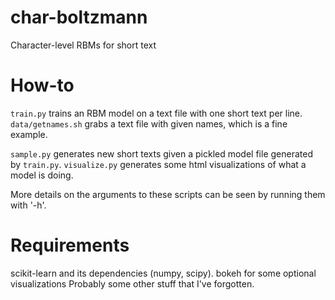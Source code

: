 # char-boltzmann

Character-level RBMs for short text

# How-to

`train.py` trains an RBM model on a text file with one short text per line. `data/getnames.sh` grabs a text file with given names, which is a fine example. 

`sample.py` generates new short texts given a pickled model file generated by `train.py`. `visualize.py` generates some html visualizations of what a model is doing.

More details on the arguments to these scripts can be seen by running them with '-h'.

# Requirements

scikit-learn and its dependencies (numpy, scipy). 
bokeh for some optional visualizations
Probably some other stuff that I've forgotten.

